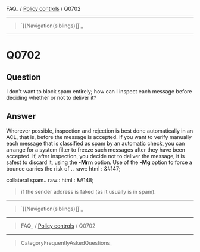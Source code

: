 FAQ\_ / [Policy controls](FAQ/Policy_controls) / Q0702

* * * * *

> \`[[Navigation(siblings)]]\`\_

* * * * *

Q0702
=====

Question
--------

I don't want to block spam entirely; how can I inspect each message
before deciding whether or not to deliver it?

Answer
------

Wherever possible, inspection and rejection is best done automatically in an ACL, that is, before the message is accepted. If you want to verify manually each message that is classified as spam by an automatic check, you can arrange for a system filter to freeze such messages after they have been accepted. If, after inspection, you decide not to deliver the message, it is safest to discard it, using the **-Mrm** option. Use of the **-Mg** option to force a bounce carries the risk of .. raw:: html
:   &\#147;

collateral spam.. raw:: html
:   &\#148;

> if the sender address is faked (as it usually is in spam).

* * * * *

> \`[[Navigation(siblings)]]\`\_

* * * * *

> FAQ\_ / [Policy controls](FAQ/Policy_controls) / Q0702

* * * * *

> CategoryFrequentlyAskedQuestions\_
